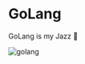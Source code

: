 # GoLang
GoLang is my Jazz 🎷



![golang](https://github.com/user-attachments/assets/ba55333a-3150-47e0-bc54-9e5f88a909d6)
